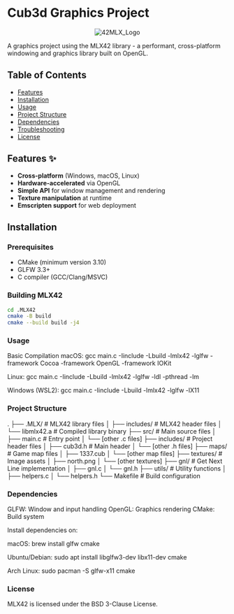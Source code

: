 # Cub3d Graphics Project

<div align="center">
  <img src="https://user-images.githubusercontent.com/63303990/150698103-7e908ff3-abf8-4b0f-ad54-07a76b6c45e2.png" alt="42MLX_Logo">
</div>

A graphics project using the MLX42 library - a performant, cross-platform windowing and graphics library built on OpenGL.

## Table of Contents
- [Features](#features)
- [Installation](#installation)
- [Usage](#usage)
- [Project Structure](#project-structure)
- [Dependencies](#dependencies)
- [Troubleshooting](#troubleshooting)
- [License](#license)

## Features ✨
- **Cross-platform** (Windows, macOS, Linux)
- **Hardware-accelerated** via OpenGL
- **Simple API** for window management and rendering
- **Texture manipulation** at runtime
- **Emscripten support** for web deployment

## Installation

### Prerequisites
- CMake (minimum version 3.10)
- GLFW 3.3+
- C compiler (GCC/Clang/MSVC)

### Building MLX42
```bash
cd .MLX42
cmake -B build
cmake --build build -j4
```

### Usage
Basic Compilation
macOS:
gcc main.c -Iinclude -Lbuild -lmlx42 -lglfw -framework Cocoa -framework OpenGL -framework IOKit

Linux:
gcc main.c -Iinclude -Lbuild -lmlx42 -lglfw -ldl -pthread -lm

Windows (WSL2):
gcc main.c -Iinclude -Lbuild -lmlx42 -lglfw -lX11

### Project Structure
.
├── .MLX/ # MLX42 library files
│ ├── includes/ # MLX42 header files
│ └── libmlx42.a # Compiled library binary
├── src/ # Main source files
│ ├── main.c # Entry point
│ └── [other .c files]
├── includes/ # Project header files
│ ├── cub3d.h # Main header
│ └── [other .h files]
├── maps/ # Game map files
│ ├── 1337.cub
│ └── [other map files]
├── textures/ # Image assets
│ ├── north.png
│ └── [other textures]
├── gnl/ # Get Next Line implementation
│ ├── gnl.c
│ └── gnl.h
├── utils/ # Utility functions
│ ├── helpers.c
│ └── helpers.h
└── Makefile # Build configuration

### Dependencies

GLFW: Window and input handling
OpenGL: Graphics rendering
CMake: Build system

Install dependencies on:

macOS:
brew install glfw cmake

Ubuntu/Debian:
sudo apt install libglfw3-dev libx11-dev cmake

Arch Linux:
sudo pacman -S glfw-x11 cmake

### License
MLX42 is licensed under the BSD 3-Clause License.

